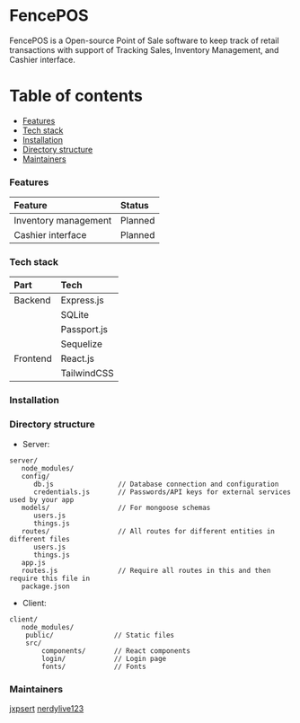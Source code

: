 # FencePOS

FencePOS is a Open-source Point of Sale software to keep track of retail transactions with support of Tracking Sales, Inventory Management, and Cashier interface.

# Table of contents
   * [Features](#features)
   * [Tech stack](#tech-stack)
   * [Installation](#installation)
   * [Directory structure](#directory-structure)
   * [Maintainers](#maintainers)

### Features

| Feature              | Status  |
|:---------------------|:--------|
| Inventory management | Planned |
| Cashier interface    | Planned |

### Tech stack

| Part     | Tech        |
|:---------|:------------|
| Backend  | Express.js  |
|          | SQLite      |
|          | Passport.js |
|          | Sequelize   |
| Frontend | React.js    |
|          | TailwindCSS |

### Installation

[//]: # (TODO: add install guide)

### Directory structure

* Server:
````
server/
   node_modules/
   config/
      db.js                // Database connection and configuration
      credentials.js       // Passwords/API keys for external services used by your app
   models/                 // For mongoose schemas
      users.js
      things.js
   routes/                 // All routes for different entities in different files 
      users.js
      things.js
   app.js
   routes.js               // Require all routes in this and then require this file in 
   package.json
````
* Client:
````
client/
   node_modules/
    public/               // Static files
    src/                          
        components/       // React components
        login/            // Login page
        fonts/            // Fonts
````

### Maintainers

[jxpsert](https://github.com/jxpsert)
[nerdylive123](https://github.com/nerdylive123)
